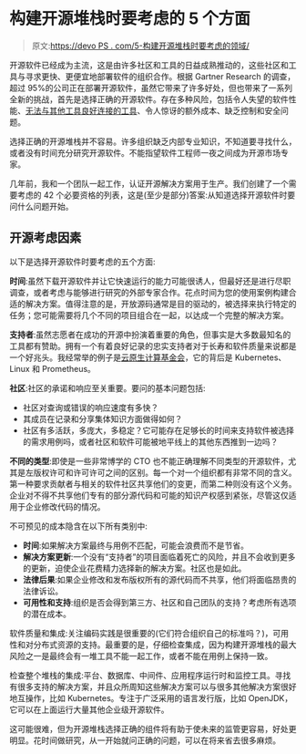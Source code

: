 # 构建开源堆栈时要考虑的 5 个方面

> 原文:[https://devo PS . com/5-构建开源堆栈时要考虑的领域/](https://devops.com/5-areas-to-consider-when-building-an-open-source-stack/)

开源软件已经成为主流，这是由许多社区和工具的日益成熟推动的，这些社区和工具与寻求更快、更便宜地部署软件的组织合作。根据 Gartner Research 的调查，超过 95%的公司正在部署开源软件，虽然它带来了许多好处，但也带来了一系列全新的挑战，首先是选择正确的开源软件。存在多种风险，包括令人失望的软件性能、[无法与其他工具良好连接的工具](https://devops.com/but-wait-theres-more-the-trouble-with-devops-tools/)、令人惊讶的额外成本、缺乏控制和安全问题。

选择正确的开源堆栈并不容易。许多组织缺乏内部专业知识，不知道要寻找什么，或者没有时间充分研究开源软件。不能指望软件工程师一夜之间成为开源市场专家。

几年前，我和一个团队一起工作，认证开源解决方案用于生产。我们创建了一个需要考虑的 42 个必要资格的列表，这是(至少是部分)答案:从知道选择开源软件时要问什么问题开始。

## 开源考虑因素

以下是选择开源软件时要考虑的五个方面:

**时间**:虽然下载开源软件并让它快速运行的能力可能很诱人，但最好还是进行尽职调查，或者考虑与能够进行研究的外部专家合作。花点时间为您的使用案例构建合适的解决方案。值得注意的是，开放源码通常是目的驱动的，被选择来执行特定的任务；您可能需要将几个不同的项目组合在一起，以达成一个完整的解决方案。

**支持者**:虽然志愿者在成功的开源中扮演着重要的角色，但事实是大多数最知名的工具都有赞助。拥有一个有着良好记录的忠实支持者对于长寿和软件质量来说都是一个好兆头。我经常举的例子是[云原生计算基金会](https://www.cncf.io/)，它的背后是 Kubernetes、Linux 和 Prometheus。

**社区**:社区的承诺和响应至关重要。要问的基本问题包括:

*   社区对查询或错误的响应速度有多快？
*   其成员在记录和分享集体知识方面做得如何？
*   社区有多活跃，多庞大，多稳定？它可能存在足够长的时间来支持软件被选择的需求用例吗，或者社区和软件可能被地平线上的其他东西推到一边吗？

**不同的类型**:即使是一些非常博学的 CTO 也不能正确理解不同类型的开源软件，尤其是左版权许可和许可许可之间的区别。每一个对一个组织都有非常不同的含义。第一种要求贡献者与相关的软件社区共享他们的变更，而第二种则没有这个义务。企业对不得不共享他们专有的部分源代码和可能的知识产权感到紧张，尽管这仅适用于企业修改代码的情况。

不可预见的成本隐含在以下所有类别中:

*   **时间**:如果解决方案最终与用例不匹配，可能会浪费而不是节省。
*   **解决方案更新**:一个没有“支持者”的项目面临着死亡的风险，并且不会收到更多的更新，迫使企业花费精力选择新的解决方案。社区也是如此。
*   **法律后果**:如果企业修改和发布版权所有的源代码而不共享，他们将面临昂贵的法律诉讼。
*   **可用性和支持**:组织是否会得到第三方、社区和自己团队的支持？考虑所有选项的潜在成本。

软件质量和集成:关注编码实践是很重要的(它们符合组织自己的标准吗？)，可用性和对分布式资源的支持。最重要的是，仔细检查集成，因为构建开源堆栈的最大风险之一是最终会有一堆工具不能一起工作，或者不能在用例上保持一致。

检查整个堆栈的集成:平台、数据库、中间件、应用程序运行时和监控工具。寻找有很多支持的解决方案，并且众所周知这些解决方案可以与很多其他解决方案很好地互操作，比如 Kubernetes。专注于广泛采用的语言发行版，比如 OpenJDK，它可以在上面运行大量其他企业级开源软件。

这可能很难，但为开源堆栈选择正确的组件将有助于使未来的监管更容易，好处更明显。花时间做研究，从一开始就问正确的问题，可以在将来省去很多麻烦。